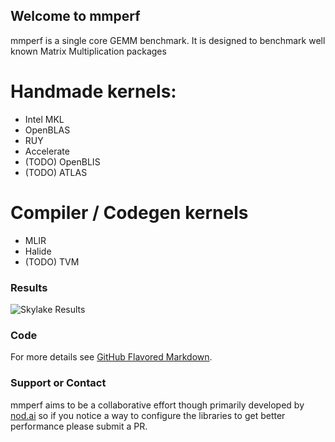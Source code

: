 ## Welcome to mmperf

mmperf is a single core GEMM benchmark. It is designed to benchmark well known Matrix Multiplication packages

# Handmade kernels:

- Intel MKL
- OpenBLAS
- RUY
- Accelerate
- (TODO) OpenBLIS
- (TODO) ATLAS

# Compiler / Codegen kernels

- MLIR
- Halide
- (TODO) TVM 

### Results

![Skylake Results](https://github.com/mmperf/mmperf/blob/main/matmul.png)


### Code
For more details see [GitHub Flavored Markdown](https://github.com/mmperf/mmperf/).

### Support or Contact

mmperf aims to be a collaborative effort though primarily developed by [nod.ai](https://nod.ai) so if you notice a way to configure the libraries to get better performance please submit a PR. 
